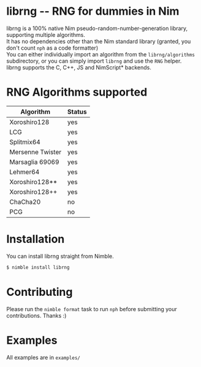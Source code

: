 # librng -- RNG for dummies in Nim
librng is a 100% native Nim pseudo-random-number-generation library, supporting multiple algorithms. \
It has no dependencies other than the Nim standard library (granted, you don't count `nph` as a code formatter) \
You can either individually import an algorithm from the `librng/algorithms` subdirectory, or you can simply import `librng` and use the
`RNG` helper. \
librng supports the C, C++, JS and NimScript* backends.

# RNG Algorithms supported
| Algorithm        | Status         |
| ---------        | ------         |
| Xoroshiro128     | yes            |
| LCG              | yes            |
| Splitmix64       | yes            |
| Mersenne Twister | yes            |
| Marsaglia 69069  | yes            |
| Lehmer64         | yes            |
| Xoroshiro128**   | yes            |
| Xoroshiro128++   | yes            |
| ChaCha20         | no             |
| PCG              | no             |

# Installation
You can install librng straight from Nimble.
```bash
$ nimble install librng
```

# Contributing
Please run the `nimble format` task to run `nph` before submitting your contributions. Thanks :)

# Examples
All examples are in `examples/`
